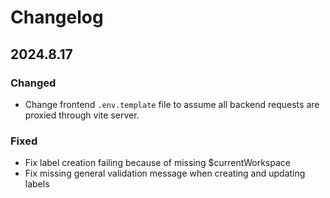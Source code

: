 # Changelog

## 2024.8.17

### Changed

- Change frontend `.env.template` file to assume all backend requests are
  proxied through vite server.

### Fixed

- Fix label creation failing because of missing $currentWorkspace
- Fix missing general validation message when creating and updating labels

